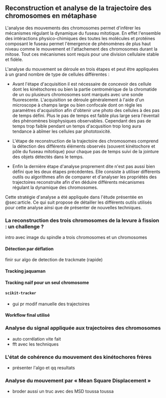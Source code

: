 ## Reconstruction et analyse de la trajectoire des chromosomes en métaphase

L'analyse des mouvements des chromosomes permet d'inférer les mécanismes régulant la dynamique du fuseau mitotique. En effet l'ensemble des intéractions physico-chimiques des toutes les molécules et protéines composant le fuseau permet l'émergence de phénomènes de plus haut niveau comme le mouvement et l'attachement des chromosomes durant la mitose. Tout ces mécanismes sont requis pour une division cellulaire stable et fidèle.

L'analyse du mouvement se déroule en trois étapes et peut être appliquées à un grand nombre de type de cellules différentes :

- Avant l'étape d'acquisition il est nécessaire de concevoir des cellule dont les kinétochores ou bien la partie centromérique de la chromatide de un ou plusieurs chromosomes sont marqués avec une sonde fluorescente. L'acquisition se déroule généralement à l'aide d'un microscope à champs large ou bien confocale dont on règle les paramètres d'acquisition afin d'obtenir une photo des cellules à des pas de temps défini. Plus le pas de temps est faible plus large sera l'éventail des phénomènes biophysiques observables. Cependant des pas de temps trop faible pendant un temps d'acqusition trop long aura tendance à abîmer les cellules par phototoxicité.

- L'étape de reconstruction de la trajectoire des chromosomes comprend la détection des différents éléments observés (souvent kinétochore et pôle du fuseau mitotique) pour chaque pas de temps suivi de la jointure des objets détectés dans le temps.

- Enfin la dernière étape d'analyse proprement dite n'est pas aussi bien défini que les deux étapes précédentes. Elle consiste à utiliser différents outils ou algorithmes afin de comparer et d'analyser les propriétés des trajectoires reconstruite afin d'en déduire différents mécanismes régulant la dynamique des chromosomes.

Cette stratégie d'analyse a été appliquée dans l'étude présentée en @sec:article. Ce qui suit propose de détailler les différents outils utilisés pour cette analyse ainsi que de présenter de nouvelles techniques.

### La reconstruction des trois chromosomes de la levure à fission : un challenge ?

intro avec image du spindle a trois chromosomes et un chromosomes

#### Détection par déflation

finir sur algo de detection de trackmate (rapide)

#### Tracking jaquaman

#### Tracking naïf pour un seul chromosome

#### `scikit-tracker`

- gui pr modif manuelle des trajectoires

#### Workflow final utilisé

### Analyse du signal appliquée aux trajectoires des chromosomes

- auto corrélation vite fait
- fft avec les techniques

### L'état de cohérence du mouvement des kinétochores frères

- présenter l'algo et qq resultats

### Analyse du mouvement par « Mean Square Displacement »

- broder aussi un truc avec des MSD toussa toussa
